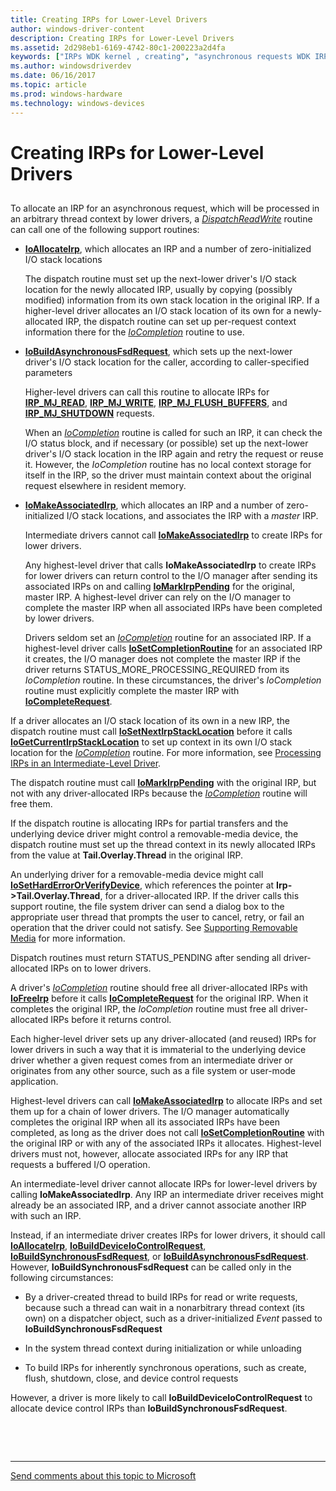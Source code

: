 ```yaml
---
title: Creating IRPs for Lower-Level Drivers
author: windows-driver-content
description: Creating IRPs for Lower-Level Drivers
ms.assetid: 2d298eb1-6169-4742-80c1-200223a2d4fa
keywords: ["IRPs WDK kernel , creating", "asynchronous requests WDK IRPs", "IRPs WDK kernel , asynchronous requests"]
ms.author: windowsdriverdev
ms.date: 06/16/2017
ms.topic: article
ms.prod: windows-hardware
ms.technology: windows-devices
---
```


# Creating IRPs for Lower-Level Drivers


## <a href="" id="ddk-creating-irps-for-lower-level-drivers-kg"></a>


To allocate an IRP for an asynchronous request, which will be processed in an arbitrary thread context by lower drivers, a [*DispatchReadWrite*](https://msdn.microsoft.com/library/windows/hardware/ff543381) routine can call one of the following support routines:

-   [**IoAllocateIrp**](https://msdn.microsoft.com/library/windows/hardware/ff548257), which allocates an IRP and a number of zero-initialized I/O stack locations

    The dispatch routine must set up the next-lower driver's I/O stack location for the newly allocated IRP, usually by copying (possibly modified) information from its own stack location in the original IRP. If a higher-level driver allocates an I/O stack location of its own for a newly-allocated IRP, the dispatch routine can set up per-request context information there for the [*IoCompletion*](https://msdn.microsoft.com/library/windows/hardware/ff548354) routine to use.

-   [**IoBuildAsynchronousFsdRequest**](https://msdn.microsoft.com/library/windows/hardware/ff548310), which sets up the next-lower driver's I/O stack location for the caller, according to caller-specified parameters

    Higher-level drivers can call this routine to allocate IRPs for [**IRP\_MJ\_READ**](https://msdn.microsoft.com/library/windows/hardware/ff550794), [**IRP\_MJ\_WRITE**](https://msdn.microsoft.com/library/windows/hardware/ff550819), [**IRP\_MJ\_FLUSH\_BUFFERS**](https://msdn.microsoft.com/library/windows/hardware/ff550760), and [**IRP\_MJ\_SHUTDOWN**](https://msdn.microsoft.com/library/windows/hardware/ff550807) requests.

    When an [*IoCompletion*](https://msdn.microsoft.com/library/windows/hardware/ff548354) routine is called for such an IRP, it can check the I/O status block, and if necessary (or possible) set up the next-lower driver's I/O stack location in the IRP again and retry the request or reuse it. However, the *IoCompletion* routine has no local context storage for itself in the IRP, so the driver must maintain context about the original request elsewhere in resident memory.

-   [**IoMakeAssociatedIrp**](https://msdn.microsoft.com/library/windows/hardware/ff549397), which allocates an IRP and a number of zero-initialized I/O stack locations, and associates the IRP with a *master* IRP.

    Intermediate drivers cannot call [**IoMakeAssociatedIrp**](https://msdn.microsoft.com/library/windows/hardware/ff549397) to create IRPs for lower drivers.

    Any highest-level driver that calls **IoMakeAssociatedIrp** to create IRPs for lower drivers can return control to the I/O manager after sending its associated IRPs on and calling [**IoMarkIrpPending**](https://msdn.microsoft.com/library/windows/hardware/ff549422) for the original, master IRP. A highest-level driver can rely on the I/O manager to complete the master IRP when all associated IRPs have been completed by lower drivers.

    Drivers seldom set an [*IoCompletion*](https://msdn.microsoft.com/library/windows/hardware/ff548354) routine for an associated IRP. If a highest-level driver calls [**IoSetCompletionRoutine**](https://msdn.microsoft.com/library/windows/hardware/ff549679) for an associated IRP it creates, the I/O manager does not complete the master IRP if the driver returns STATUS\_MORE\_PROCESSING\_REQUIRED from its *IoCompletion* routine. In these circumstances, the driver's *IoCompletion* routine must explicitly complete the master IRP with [**IoCompleteRequest**](https://msdn.microsoft.com/library/windows/hardware/ff548343).

If a driver allocates an I/O stack location of its own in a new IRP, the dispatch routine must call [**IoSetNextIrpStackLocation**](https://msdn.microsoft.com/library/windows/hardware/ff550321) before it calls [**IoGetCurrentIrpStackLocation**](https://msdn.microsoft.com/library/windows/hardware/ff549174) to set up context in its own I/O stack location for the [*IoCompletion*](https://msdn.microsoft.com/library/windows/hardware/ff548354) routine. For more information, see [Processing IRPs in an Intermediate-Level Driver](processing-irps-in-an-intermediate-level-driver.md).

The dispatch routine must call [**IoMarkIrpPending**](https://msdn.microsoft.com/library/windows/hardware/ff549422) with the original IRP, but not with any driver-allocated IRPs because the [*IoCompletion*](https://msdn.microsoft.com/library/windows/hardware/ff548354) routine will free them.

If the dispatch routine is allocating IRPs for partial transfers and the underlying device driver might control a removable-media device, the dispatch routine must set up the thread context in its newly allocated IRPs from the value at **Tail.Overlay.Thread** in the original IRP.

An underlying driver for a removable-media device might call [**IoSetHardErrorOrVerifyDevice**](https://msdn.microsoft.com/library/windows/hardware/ff549707), which references the pointer at **Irp-&gt;Tail.Overlay.Thread**, for a driver-allocated IRP. If the driver calls this support routine, the file system driver can send a dialog box to the appropriate user thread that prompts the user to cancel, retry, or fail an operation that the driver could not satisfy. See [Supporting Removable Media](supporting-removable-media.md) for more information.

Dispatch routines must return STATUS\_PENDING after sending all driver-allocated IRPs on to lower drivers.

A driver's [*IoCompletion*](https://msdn.microsoft.com/library/windows/hardware/ff548354) routine should free all driver-allocated IRPs with [**IoFreeIrp**](https://msdn.microsoft.com/library/windows/hardware/ff549113) before it calls [**IoCompleteRequest**](https://msdn.microsoft.com/library/windows/hardware/ff548343) for the original IRP. When it completes the original IRP, the *IoCompletion* routine must free all driver-allocated IRPs before it returns control.

Each higher-level driver sets up any driver-allocated (and reused) IRPs for lower drivers in such a way that it is immaterial to the underlying device driver whether a given request comes from an intermediate driver or originates from any other source, such as a file system or user-mode application.

Highest-level drivers can call [**IoMakeAssociatedIrp**](https://msdn.microsoft.com/library/windows/hardware/ff549397) to allocate IRPs and set them up for a chain of lower drivers. The I/O manager automatically completes the original IRP when all its associated IRPs have been completed, as long as the driver does not call [**IoSetCompletionRoutine**](https://msdn.microsoft.com/library/windows/hardware/ff549679) with the original IRP or with any of the associated IRPs it allocates. Highest-level drivers must not, however, allocate associated IRPs for any IRP that requests a buffered I/O operation.

An intermediate-level driver cannot allocate IRPs for lower-level drivers by calling **IoMakeAssociatedIrp**. Any IRP an intermediate driver receives might already be an associated IRP, and a driver cannot associate another IRP with such an IRP.

Instead, if an intermediate driver creates IRPs for lower drivers, it should call [**IoAllocateIrp**](https://msdn.microsoft.com/library/windows/hardware/ff548257), [**IoBuildDeviceIoControlRequest**](https://msdn.microsoft.com/library/windows/hardware/ff548318), [**IoBuildSynchronousFsdRequest**](https://msdn.microsoft.com/library/windows/hardware/ff548330), or [**IoBuildAsynchronousFsdRequest**](https://msdn.microsoft.com/library/windows/hardware/ff548310). However, **IoBuildSynchronousFsdRequest** can be called only in the following circumstances:

-   By a driver-created thread to build IRPs for read or write requests, because such a thread can wait in a nonarbitrary thread context (its own) on a dispatcher object, such as a driver-initialized *Event* passed to **IoBuildSynchronousFsdRequest**

-   In the system thread context during initialization or while unloading

-   To build IRPs for inherently synchronous operations, such as create, flush, shutdown, close, and device control requests

However, a driver is more likely to call **IoBuildDeviceIoControlRequest** to allocate device control IRPs than **IoBuildSynchronousFsdRequest**.

 

 


--------------------
[Send comments about this topic to Microsoft](mailto:wsddocfb@microsoft.com?subject=Documentation%20feedback%20%5Bkernel\kernel%5D:%20Creating%20IRPs%20for%20Lower-Level%20Drivers%20%20RELEASE:%20%286/14/2017%29&body=%0A%0APRIVACY%20STATEMENT%0A%0AWe%20use%20your%20feedback%20to%20improve%20the%20documentation.%20We%20don't%20use%20your%20email%20address%20for%20any%20other%20purpose,%20and%20we'll%20remove%20your%20email%20address%20from%20our%20system%20after%20the%20issue%20that%20you're%20reporting%20is%20fixed.%20While%20we're%20working%20to%20fix%20this%20issue,%20we%20might%20send%20you%20an%20email%20message%20to%20ask%20for%20more%20info.%20Later,%20we%20might%20also%20send%20you%20an%20email%20message%20to%20let%20you%20know%20that%20we've%20addressed%20your%20feedback.%0A%0AFor%20more%20info%20about%20Microsoft's%20privacy%20policy,%20see%20http://privacy.microsoft.com/default.aspx. "Send comments about this topic to Microsoft")


